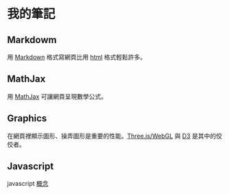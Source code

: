 # 我的筆記

## Markdowm
  
用 [Markdown](./markdown/markdown.md) 格式寫網頁比用 [html](https://www.w3schools.com/html/) 格式輕鬆許多。

## MathJax

用 [MathJax](./mathjax/mathjax.md) 可讓網頁呈現數學公式。

## Graphics

在網頁裡顯示圖形、操弄圖形是重要的性能。[Three.js/WebGL](./graphics/three.md) 與 [D3](./graphics/d3.md) 是其中的佼佼者。

## Javascript

javascript [概念](./javascript/javascriptconcepts.md)
